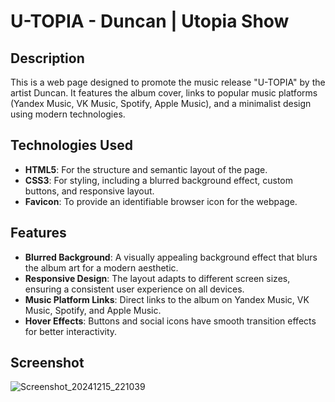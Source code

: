 # U-TOPIA - Duncan | Utopia Show

## Description
This is a web page designed to promote the music release "U-TOPIA" by the artist Duncan. It features the album cover, links to popular music platforms (Yandex Music, VK Music, Spotify, Apple Music), and a minimalist design using modern technologies.

## Technologies Used
- **HTML5**: For the structure and semantic layout of the page.
- **CSS3**: For styling, including a blurred background effect, custom buttons, and responsive layout.
- **Favicon**: To provide an identifiable browser icon for the webpage.

## Features
- **Blurred Background**: A visually appealing background effect that blurs the album art for a modern aesthetic.
- **Responsive Design**: The layout adapts to different screen sizes, ensuring a consistent user experience on all devices.
- **Music Platform Links**: Direct links to the album on Yandex Music, VK Music, Spotify, and Apple Music.
- **Hover Effects**: Buttons and social icons have smooth transition effects for better interactivity.

## Screenshot
![Screenshot_20241215_221039](https://github.com/user-attachments/assets/35cf083c-db20-4af1-889a-82ce1c4be491)
